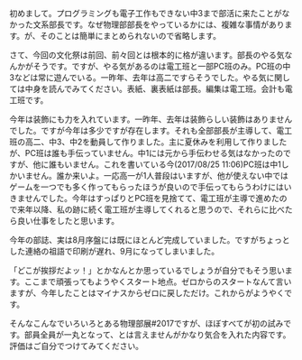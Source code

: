 初めまして。プログラミングも電子工作もできない中3まで部活に来たことがなかった文系部長です。なぜ物理部部長をやっているかには、複雑な事情があります。が、そのことは簡単にまとめられないので省略します。

さて、今回の文化祭は前回、前々回とは根本的に格が違います。部長のやる気なんかがそうです。ですが、やる気があるのは電工班と一部PC班のみ。PC班の中3などは常に遊んでいる。一昨年、去年は高二ですらそうでした。やる気に関しては中身を読んでみてください。表紙、裏表紙は部長。編集は電工班。会計も電工班です。

今年は装飾にも力を入れています。一昨年、去年は装飾らしい装飾はありませんでした。ですが今年は多少ですが存在します。それも全部部長が主導して、電工班の高二、中3、中2を動員して作りました。主に夏休みを利用して作りましたが、PC班は誰も手伝っていません。中1には元から手伝わせる気はなかったのですが、他に誰もいません。これを書いている今(2017/08/25 11:06)PC班は中1しかいません。誰か来いよ。一応高一が1人普段はいますが、他が使えない中ではゲームを一つでも多く作ってもらったほうが良いので手伝ってもらうわけにはいきませんでした。今年はすっぱりとPC班を見捨てて、電工班が主導で進めたので来年以降、私の跡に続く電工班が主導してくれると思うので、それらに比べたら良い仕事をしたと思います。

今年の部誌、実は8月序盤には既にほとんど完成していました。ですがちょっとした連絡の祖語で印刷が遅れ、9月になってしまいました。

「どこが挨拶だよッ！」とかなんとか思っているでしょうが自分でもそう思います。ここまで頑張ってもようやくスタート地点。ゼロからのスタートなんて言いますが、今年したことはマイナスからゼロに戻しただけ。これからがようやくです。

そんなこんなでいろいろとある物理部展#2017ですが、ほぼすべてが初の試みです。部員全員が一丸となって、とは言えませんがかなり気合を入れた内容です。評価はご自分でつけてみてください。